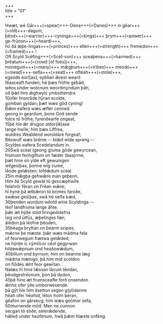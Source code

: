 +++  
title = "01"  
+++  

Hwæt, wē Gār+++(=spear)+++-Dena+++(=Danes)+++      in gēar+++(=old)+++-dagum,  
þēod+++(=warrior)+++-cyninga+++(=kings)+++      þrym+++(=power)+++ ge-frūnon+++(=heard)+++,  
hū ðā æþe-lingas+++(=princes)+++      ellen+++(=strength)+++ fremedon+++(=framed)+++ !  
Oft Scyld Scēfing+++(=Scēf-son)+++      sceaþena+++(=harmed)+++ þrēatum+++(=crowd [of foes])+++,  
monegum+++(=many)+++ mǣgþum+++(=tribes)+++      meodo+++(=mead)+++-setla+++(=seat)+++ oftēah+++(=stole)+++,  
egsode eorl[as],      syððan ǣrest wearð  
fēasceaft funden;      hē þæs frōfre gebād,  
wēox under wolcnum      weorðmyndum þāh,  
oð þæt him ǣghwylc      ymbsittendra  
10ofer hronrāde      hȳran scolde,  
gomban gyldan;      þæt wæs gōd cyning!  
Ðǣm eafera wæs      æfter cenned  
geong in geardum,      þone God sende  
folce tō frōfre;      fyrenðearfe ongeat,  
15þē hīe ǣr drugon      aldor(lē)ase  
lange hwīle;      him þæs Liffrea,  
wuldres Wealdend      woroldāre forgeaf;  
Bēowulf wæs brēme      -- blǣd wīde sprang --  
Scyldes eafera      Scedelandum in.  
20Swā sceal (geong g)uma      gōde gewyrcean,  
fromum feohgiftum      on fæder (bea)rme,  
þæt hine on ylde      eft gewunigen  
wilgesīþas,      þonne wīg cume,  
lēode gelǣsten;      lofdǣdum sceal  
25in mǣgþa gehwǣre      man geþeon.  
Him ðā Scyld gewāt      tō gescæphwīle  
felahrōr fēran      on Frēan wǣre;  
hī hyne þā ætbǣron      tō brimes faroðe,  
swǣse gesīþas,      swā hē selfa bæd,  
30þenden wordum wēold      wine Scyldinga --  
lēof landfruma      lange āhte.  
þǣr æt hȳðe stōd      hringedstefna  
īsig ond ūtfūs,      æþelinges fær;  
ālēdon þā      lēofne þēoden,  
35bēaga bryttan      on bearm scipes,  
mǣrne be mæste.      þǣr wæs mādma fela  
of feorwegum      frætwa gelǣded;  
ne hȳrde ic cȳmlīcor      cēol gegyrwan  
hildewǣpnum      ond heaðowǣdum,  
40billum ond byrnum;      him on bearme læg  
mādma mænigo,      þā him mid scoldon  
on flōdes ǣht      feor gewītan.  
Nalæs hī hine lǣssan      lācum tēodan,  
þēodgestrēonum,      þon þā dydon,  
45þē hine æt frumsceafte      forð onsendon  
ǣnne ofer ȳðe      umborwesende.  
þā gȳt hīe him āsetton      segen g(yl)denne  
hēah ofer hēafod,      lēton holm beran,  
gēafon on gārsecg;      him wæs geōmor sefa,  
50murnende mōd.      Men ne cunnon  
secgan tō sōðe,      selerǣdende,  
hǣleð under heofenum,      hwā þǣm hlæste onfēng.  